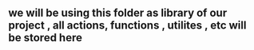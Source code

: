 ## we will be using this folder as library of our project , all actions, functions , utilites , etc will be stored here 